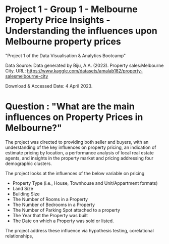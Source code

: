 # Project 1 - Group 1 - Melbourne Property Price Insights - Understanding the influences upon Melbourne property prices

"Project 1 of the Data Visualisation &amp; Analytics Bootcamp"

Data Source: Data generated by Biju, A.A. (2023). Property sales:Melbourne City.
URL: https://www.kaggle.com/datasets/amalab182/property-salesmelbourne-city

Download & Accessed Date: 4 April 2023.

# Question : "What are the main influences on Property Prices in Melbourne?"

The project was directed to providing both seller and buyers, with an understanding of the key influences on property pricing, an indication of estimate pricing by location, a performance analysis of local real estate agents, and insights in the property market and pricing addressing four demographic clusters.

The project looks at the influences of the below variable  on pricing
- Property Type (i.e., House, Townhouse and Unit/Appartment formats)
- Land Size
- Building Size
- The Number of Rooms in a Property
- The Number of Bedrooms in a Property
- The Number of Parking Spot attached to a property
- The Year that the Property was built
- The Date on which a Property was sold or listed. 

The project address these influence via hypothesis testing, corelational relationships,
